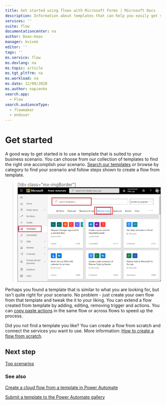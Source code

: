 ```yaml
---
title: Get started using flows with Microsoft Forms | Microsoft Docs
description: Information about templates that can help you easily get started using flows with Microsoft Forms. 
services: ''
suite: flow
documentationcenter: na
author: Dean-Haas
manager: kvivek
editor: ''
tags: ''
ms.service: flow
ms.devlang: na
ms.topic: article
ms.tgt_pltfrm: na
ms.workload: na
ms.date: 12/09/2020
ms.author: napienko
search.app: 
  - Flow
search.audienceType: 
  - flowmaker
  - enduser
---
```


# Get started

A good way to get started is to use a template that is suited to your business scenario. You can choose from our collection of templates to find the right one accomplish your scenario. [Search our templates](https://preview.flow.microsoft.com/templates/) or browse by category to find your scenario and follow steps shown to create a flow from template.

 > [!div class="mx-imgBorder"]
 > ![Templates screen](..\media\forms\templates-screen.png "Search for a template")

Perhaps you found a template that is similar to what you are looking for, but isn't quite right for your scenario. No problem - just create your own flow from that template and tweak the it to your liking. You can extend a flow created from template by adding, editing, removing trigger and actions. You can [copy paste actions](https://flow.microsoft.com/blog/introducing-clipboard-in-flow-designer-and-three-new-user-experience-updates/) in the same flow or across flows to speed up the process.

Did you not find a template you like? You can create a flow from scratch and connect the services you want to use. More information: [How to create a flow from scratch](/get-started-logic-flow.md).  

## Next step

[Top scenarios](popular-scenarios.md)

### See also

[Create a cloud flow from a template in Power Automate](../get-started-logic-template.md)

[Submit a template to the Power Automate gallery](../publish-a-template.md)
